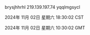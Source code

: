 brysjhhrhl 219.139.197.74 yqqlmgsycl

2024年 11月 02日 星期六 18:30:02 CST

2024年 11月 02日 星期六 10:30:02 GMT
